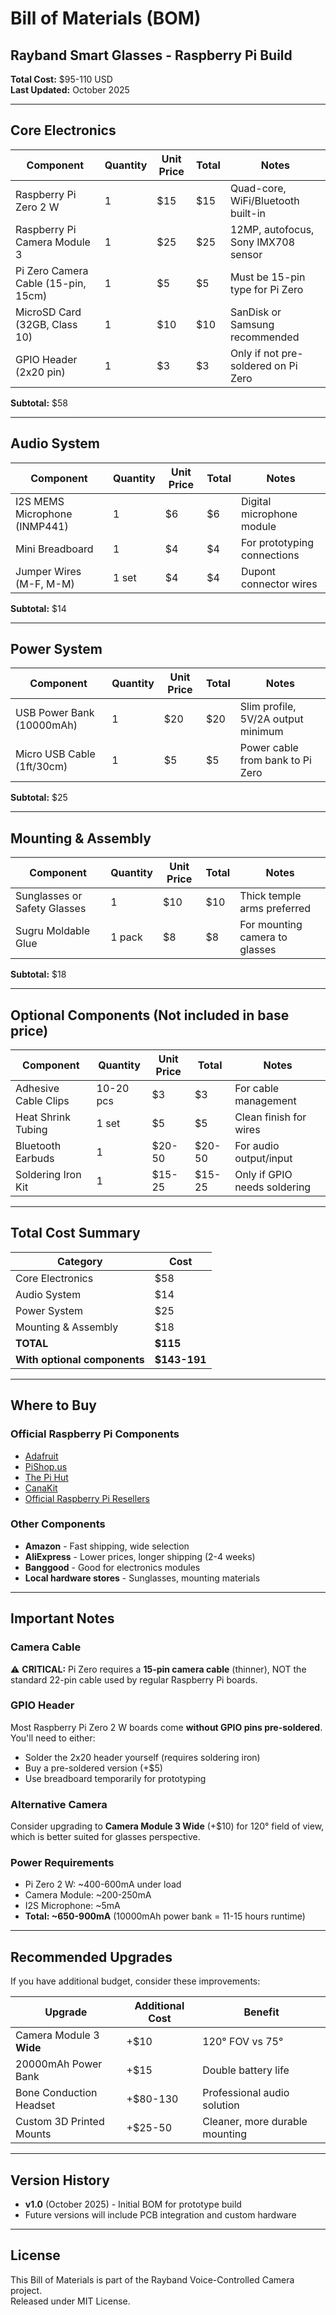 # Bill of Materials (BOM)

## Rayband Smart Glasses - Raspberry Pi Build

**Total Cost:** $95-110 USD  
**Last Updated:** October 2025

---

## Core Electronics

| Component | Quantity | Unit Price | Total | Notes |
|-----------|----------|------------|-------|-------|
| Raspberry Pi Zero 2 W | 1 | $15 | $15 | Quad-core, WiFi/Bluetooth built-in |
| Raspberry Pi Camera Module 3 | 1 | $25 | $25 | 12MP, autofocus, Sony IMX708 sensor |
| Pi Zero Camera Cable (15-pin, 15cm) | 1 | $5 | $5 | Must be 15-pin type for Pi Zero |
| MicroSD Card (32GB, Class 10) | 1 | $10 | $10 | SanDisk or Samsung recommended |
| GPIO Header (2x20 pin) | 1 | $3 | $3 | Only if not pre-soldered on Pi Zero |

**Subtotal:** $58

---

## Audio System

| Component | Quantity | Unit Price | Total | Notes |
|-----------|----------|------------|-------|-------|
| I2S MEMS Microphone (INMP441) | 1 | $6 | $6 | Digital microphone module |
| Mini Breadboard | 1 | $4 | $4 | For prototyping connections |
| Jumper Wires (M-F, M-M) | 1 set | $4 | $4 | Dupont connector wires |

**Subtotal:** $14

---

## Power System

| Component | Quantity | Unit Price | Total | Notes |
|-----------|----------|------------|-------|-------|
| USB Power Bank (10000mAh) | 1 | $20 | $20 | Slim profile, 5V/2A output minimum |
| Micro USB Cable (1ft/30cm) | 1 | $5 | $5 | Power cable from bank to Pi Zero |

**Subtotal:** $25

---

## Mounting & Assembly

| Component | Quantity | Unit Price | Total | Notes |
|-----------|----------|------------|-------|-------|
| Sunglasses or Safety Glasses | 1 | $10 | $10 | Thick temple arms preferred |
| Sugru Moldable Glue | 1 pack | $8 | $8 | For mounting camera to glasses |

**Subtotal:** $18

---

## Optional Components (Not included in base price)

| Component | Quantity | Unit Price | Total | Notes |
|-----------|----------|------------|-------|-------|
| Adhesive Cable Clips | 10-20 pcs | $3 | $3 | For cable management |
| Heat Shrink Tubing | 1 set | $5 | $5 | Clean finish for wires |
| Bluetooth Earbuds | 1 | $20-50 | $20-50 | For audio output/input |
| Soldering Iron Kit | 1 | $15-25 | $15-25 | Only if GPIO needs soldering |

---

## Total Cost Summary

| Category | Cost |
|----------|------|
| Core Electronics | $58 |
| Audio System | $14 |
| Power System | $25 |
| Mounting & Assembly | $18 |
| **TOTAL** | **$115** |
| **With optional components** | **$143-191** |

---

## Where to Buy

### Official Raspberry Pi Components
- [Adafruit](https://www.adafruit.com)
- [PiShop.us](https://www.pishop.us)
- [The Pi Hut](https://thepihut.com)
- [CanaKit](https://www.canakit.com)
- [Official Raspberry Pi Resellers](https://www.raspberrypi.com/resellers/)

### Other Components
- **Amazon** - Fast shipping, wide selection
- **AliExpress** - Lower prices, longer shipping (2-4 weeks)
- **Banggood** - Good for electronics modules
- **Local hardware stores** - Sunglasses, mounting materials

---

## Important Notes

### Camera Cable
⚠️ **CRITICAL:** Pi Zero requires a **15-pin camera cable** (thinner), NOT the standard 22-pin cable used by regular Raspberry Pi boards.

### GPIO Header
Most Raspberry Pi Zero 2 W boards come **without GPIO pins pre-soldered**. You'll need to either:
- Solder the 2x20 header yourself (requires soldering iron)
- Buy a pre-soldered version (+$5)
- Use breadboard temporarily for prototyping

### Alternative Camera
Consider upgrading to **Camera Module 3 Wide** (+$10) for 120° field of view, which is better suited for glasses perspective.

### Power Requirements
- Pi Zero 2 W: ~400-600mA under load
- Camera Module: ~200-250mA
- I2S Microphone: ~5mA
- **Total: ~650-900mA** (10000mAh power bank = 11-15 hours runtime)

---

## Recommended Upgrades

If you have additional budget, consider these improvements:

| Upgrade | Additional Cost | Benefit |
|---------|----------------|---------|
| Camera Module 3 **Wide** | +$10 | 120° FOV vs 75° |
| 20000mAh Power Bank | +$15 | Double battery life |
| Bone Conduction Headset | +$80-130 | Professional audio solution |
| Custom 3D Printed Mounts | +$25-50 | Cleaner, more durable mounting |

---

## Version History

- **v1.0** (October 2025) - Initial BOM for prototype build
- Future versions will include PCB integration and custom hardware

---

## License

This Bill of Materials is part of the Rayband Voice-Controlled Camera project.  
Released under MIT License.